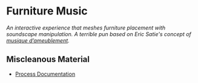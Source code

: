 # Furniture Music

_An interactive experience that meshes furniture placement with soundscape manipulation. 
A terrible pun based on Eric Satie's concept of [musique d’ameublement](https://soundcloud.com/user1401258/satie-whittington-a-suite-of-furniture)._

## Miscleanous Material
* [Process Documentation](github.com/mouseandthebillionaire/furnitureMusic/Process/)

